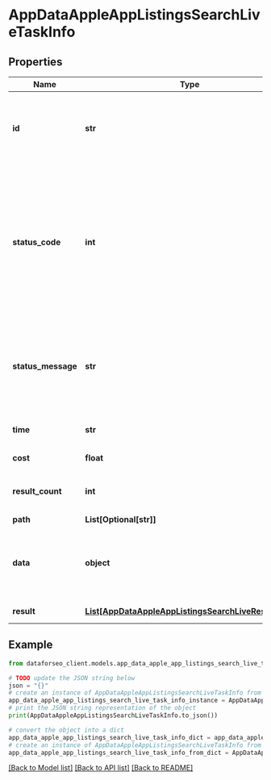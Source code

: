# AppDataAppleAppListingsSearchLiveTaskInfo


## Properties

Name | Type | Description | Notes
------------ | ------------- | ------------- | -------------
**id** | **str** | task identifier unique task identifier in our system in the UUID format | [optional] 
**status_code** | **int** | status code of the task generated by DataForSEO, can be within the following range: 10000-60000 you can find the full list of the response codes here | [optional] 
**status_message** | **str** | informational message of the task you can find the full list of general informational messages here | [optional] 
**time** | **str** | execution time, seconds | [optional] 
**cost** | **float** | total tasks cost, USD | [optional] 
**result_count** | **int** | number of elements in the result array | [optional] 
**path** | **List[Optional[str]]** | URL path | [optional] 
**data** | **object** | contains the same parameters that you specified in the POST request | [optional] 
**result** | [**List[AppDataAppleAppListingsSearchLiveResultInfo]**](AppDataAppleAppListingsSearchLiveResultInfo.md) | array of results | [optional] 

## Example

```python
from dataforseo_client.models.app_data_apple_app_listings_search_live_task_info import AppDataAppleAppListingsSearchLiveTaskInfo

# TODO update the JSON string below
json = "{}"
# create an instance of AppDataAppleAppListingsSearchLiveTaskInfo from a JSON string
app_data_apple_app_listings_search_live_task_info_instance = AppDataAppleAppListingsSearchLiveTaskInfo.from_json(json)
# print the JSON string representation of the object
print(AppDataAppleAppListingsSearchLiveTaskInfo.to_json())

# convert the object into a dict
app_data_apple_app_listings_search_live_task_info_dict = app_data_apple_app_listings_search_live_task_info_instance.to_dict()
# create an instance of AppDataAppleAppListingsSearchLiveTaskInfo from a dict
app_data_apple_app_listings_search_live_task_info_from_dict = AppDataAppleAppListingsSearchLiveTaskInfo.from_dict(app_data_apple_app_listings_search_live_task_info_dict)
```
[[Back to Model list]](../README.md#documentation-for-models) [[Back to API list]](../README.md#documentation-for-api-endpoints) [[Back to README]](../README.md)


